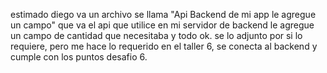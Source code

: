 estimado diego va un archivo se llama "Api Backend de mi app le agregue un campo" que va el api que utilice en mi servidor de backend le agregue un campo de cantidad que necesitaba y todo ok. se lo adjunto por si lo requiere, pero me hace lo requerido en el taller 6, se conecta al backend y cumple con los puntos desafio 6.

